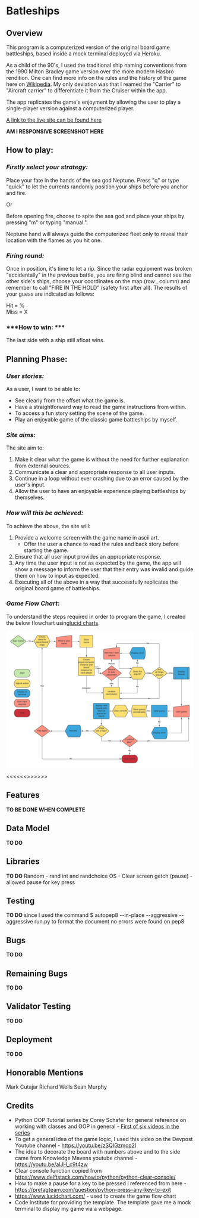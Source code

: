# **Batleships**

## **Overview**
This program is a computerized version of the original board game battleships, based inside a mock terminal deployed via Heroku.

As a child of the 90's, I used the traditional ship naming conventions from the 1990 Milton Bradley game version over the more modern Hasbro rendition. One can find more info on the rules and the history of the game here on [Wikipedia](https://en.wikipedia.org/wiki/Battleship_(game)). My only deviation was that I reamed the "Carrier" to "Aircraft carrier" to differentiate it from the Cruiser within the app.  

The app replicates the game's enjoyment by allowing the user to play a single-player version against a computerized player.  
  
[A link to the live site can be found here](https://dnlbowers-battleship.herokuapp.com/)

**AM I RESPONSIVE SCREENSHOT HERE**

## **How to play:**

### ***Firstly select your strategy:***  

Place your fate in the hands of the sea god Neptune. Press "q" or type "quick" to let the currents randomly position your ships before you anchor and fire.   

Or  

Before opening fire, choose to spite the sea god and place your ships by pressing "m" or typing "manual.".

Neptune hand will always guide the computerized fleet only to reveal their location with the flames as you hit one.

### ***Firing round:***  

Once in position, it's time to let a rip. Since the radar equipment was broken "accidentally" in the previous battle, you are firing blind and cannot see the other side's ships, choose your coordinates on the map (row , column) and remember to call "FIRE IN THE HOLD" (safety first after all). The results of your guess are indicated as follows:  

Hit = %  
Miss = X

### ***How to win: ***
The last side with a ship still afloat wins. 

## **Planning Phase:**
### ***User stories:***
As a user, I want to be able to:
* See clearly from the offset what the game is.
* Have a straightforward way to read the game instructions from within.
* To access a fun story setting the scene of the game.
* Play an enjoyable game of the classic game battleships by myself.

### ***Site aims:***
The site aim to:
1. Make it clear what the game is without the need for further explanation from external sources.
1. Communicate a clear and appropriate response to all user inputs.
1. Continue in a loop without ever crashing due to an error caused by the user's input.
1. Allow the user to have an enjoyable experience playing battleships by themselves.
  
### ***How will this be achieved:***
To achieve the above, the site will:
1. Provide a welcome screen with the game name in ascii art.
    * Offer the user a chance to read the rules and back story before starting the game.
1. Ensure that all user input provides an appropriate response.
1. Any time the user input is not as expected by the game, the app will show a message to inform the user that their entry was invalid and guide them on how to input as expected.
1. Executing all of the above in a way that successfully replicates the original board game of battleships.

### ***Game Flow Chart:***
To understand the steps required in order to program the game, I created the below flowchart using[lucid charts](https://www.lucidchart.com/).  

![Game Logic Flowchart](docs/flowchart.jpeg) 

<<<<<<<Grammarly done til here>>>>>>>
## **Features**
 
**TO BE DONE WHEN COMPLETE**


## **Data Model**
 **TO DO**

## **Libraries**
**TO DO**
Random - rand int and randchoice
OS - Clear screen
getch (pause) - allowed pause for key press

## **Testing**
**TO DO**
since I used the command $ autopep8 --in-place --aggressive --aggressive run.py to format the document no errors were found on pep8

## **Bugs**
**TO DO**

## **Remaining Bugs**
**TO DO**

## **Validator Testing**
**TO DO**

## **Deployment**
**TO DO**

## **Honorable Mentions**
Mark Cutajar
Richard Wells
Sean Murphy

## **Credits**
* Python OOP Tutorial series by Corey Schafer for general reference on working with classes and OOP in general  - [First of six videos in the series](https://youtu.be/ZDa-Z5JzLYM)  
* To get a general idea of the game logic, I used this video on the Devpost Youtube channel - https://youtu.be/zSQIGzmcp2I  
* The idea to decorate the board with numbers above and to the side came from Knowledge Mavens youtube channel - https://youtu.be/alJH_c9t4zw
* Clear console function copied from https://www.delftstack.com/howto/python/python-clear-console/
* How to make a pause for a key to be pressed I referenced from here - https://pretagteam.com/question/python-press-any-key-to-exit
* https://www.lucidchart.com/ - used to create the game flow chart
* Code Institute for providing the template. The template gave me a mock terminal to display my game via a webpage.

